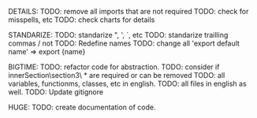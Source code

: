 
DETAILS:
TODO: remove all imports that are not required
TODO: check for misspells, etc
TODO: check charts for details

STANDARIZE:
TODO: standarize ", ', `, etc
TODO: standarize trailling commas / not
TODO: Redefine names
TODO: change all 'export default name' => export {name}

BIGTIME:
TODO: refactor code for abstraction.
TODO: consider if innerSection\section3\ * are required or can be removed
TODO: all variables, functionms, classes, etc in english.
TODO: all files in english as well.
TODO: Update gitignore

HUGE:
TODO: create documentation of code.


